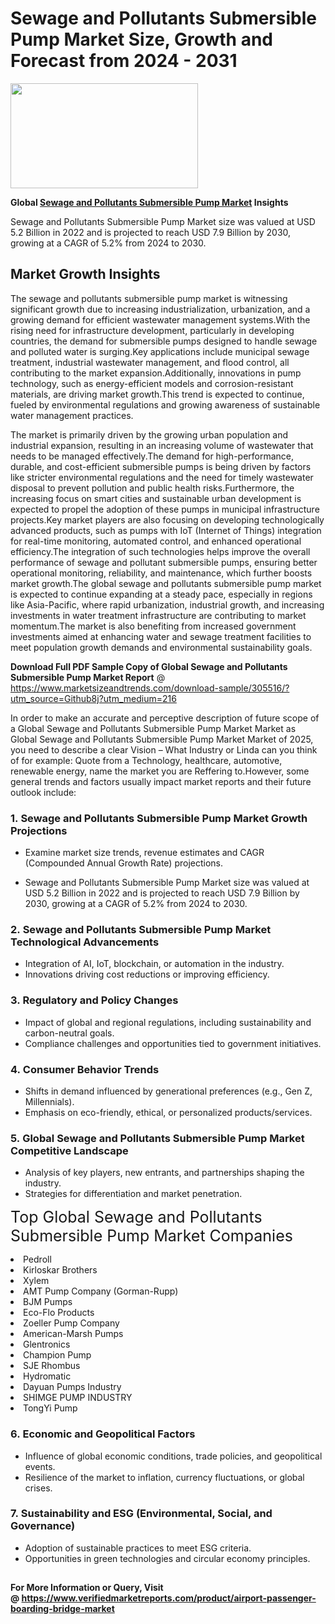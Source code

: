<H1>Sewage and Pollutants Submersible Pump Market Size, Growth and Forecast from 2024 - 2031</H1><img class="aligncenter size-medium wp-image-584254" src="https://thirdeyenews.in/wp-content/uploads/2024/09/Global-Market-Research-300x168.jpeg" alt="" width="300" height="168" /><p><strong>Global&nbsp;<a href="https://www.marketsizeandtrends.com/download-sample/305516/?utm_source=Github8j?utm_medium=216">Sewage and Pollutants Submersible Pump Market</a> Insights</strong></p><p>Sewage and Pollutants Submersible Pump Market size was valued at USD 5.2 Billion in 2022 and is projected to reach USD 7.9 Billion by 2030, growing at a CAGR of 5.2% from 2024 to 2030.</p><p><h2>Market Growth Insights</h2> <p>The sewage and pollutants submersible pump market is witnessing significant growth due to increasing industrialization, urbanization, and a growing demand for efficient wastewater management systems.With the rising need for infrastructure development, particularly in developing countries, the demand for submersible pumps designed to handle sewage and polluted water is surging.Key applications include municipal sewage treatment, industrial wastewater management, and flood control, all contributing to the market expansion.Additionally, innovations in pump technology, such as energy-efficient models and corrosion-resistant materials, are driving market growth.This trend is expected to continue, fueled by environmental regulations and growing awareness of sustainable water management practices.</p> <p>The market is primarily driven by the growing urban population and industrial expansion, resulting in an increasing volume of wastewater that needs to be managed effectively.The demand for high-performance, durable, and cost-efficient submersible pumps is being driven by factors like stricter environmental regulations and the need for timely wastewater disposal to prevent pollution and public health risks.Furthermore, the increasing focus on smart cities and sustainable urban development is expected to propel the adoption of these pumps in municipal infrastructure projects.Key market players are also focusing on developing technologically advanced products, such as pumps with IoT (Internet of Things) integration for real-time monitoring, automated control, and enhanced operational efficiency.The integration of such technologies helps improve the overall performance of sewage and pollutant submersible pumps, ensuring better operational monitoring, reliability, and maintenance, which further boosts market growth.The global sewage and pollutants submersible pump market is expected to continue expanding at a steady pace, especially in regions like Asia-Pacific, where rapid urbanization, industrial growth, and increasing investments in water treatment infrastructure are contributing to market momentum.The market is also benefiting from increased government investments aimed at enhancing water and sewage treatment facilities to meet population growth demands and environmental sustainability goals.</p> <p><span class=""><strong>Download Full PDF Sample Copy of Global Sewage and Pollutants Submersible Pump Market Report</strong> @ <a href="https://www.marketsizeandtrends.com/download-sample/305516/?utm_source=Github8j?utm_medium=216" target="_blank">https://www.marketsizeandtrends.com/download-sample/305516/?utm_source=Github8j?utm_medium=216</a></span></p><p>In order to make an accurate and perceptive description of future scope of a Global&nbsp;Sewage and Pollutants Submersible Pump Market Market as Global&nbsp;Sewage and Pollutants Submersible Pump Market Market of 2025, you need to describe a clear Vision &ndash; What Industry or Linda can you think of for example: Quote from a Technology, healthcare, automotive, renewable energy, name the market you are Reffering to.However, some general trends and factors usually impact market reports and their future outlook include:</p><h3>1.&nbsp;<strong>Sewage and Pollutants Submersible Pump Market Growth Projections</strong></h3><ul><li>Examine market size trends, revenue estimates and CAGR (Compounded Annual Growth Rate) projections.</li><li><p>Sewage and Pollutants Submersible Pump Market size was valued at USD 5.2 Billion in 2022 and is projected to reach USD 7.9 Billion by 2030, growing at a CAGR of 5.2% from 2024 to 2030.</p></li></ul><h3>2.&nbsp;<strong>Sewage and Pollutants Submersible Pump Market Technological Advancements</strong></h3><ul><li>Integration of AI, IoT, blockchain, or automation in the industry.</li><li>Innovations driving cost reductions or improving efficiency.</li></ul><h3>3.&nbsp;<strong>Regulatory and Policy Changes</strong></h3><ul><li>Impact of global and regional regulations, including sustainability and carbon-neutral goals.</li><li>Compliance challenges and opportunities tied to government initiatives.</li></ul><h3>4.&nbsp;<strong>Consumer Behavior Trends</strong></h3><ul><li>Shifts in demand influenced by generational preferences (e.g., Gen Z, Millennials).</li><li>Emphasis on eco-friendly, ethical, or personalized products/services.</li></ul><h3>5.&nbsp;<strong>Global Sewage and Pollutants Submersible Pump Market Competitive Landscape</strong></h3><ul><li>Analysis of key players, new entrants, and partnerships shaping the industry.</li><li>Strategies for differentiation and market penetration.</li></ul><p data-pm-slice="1 1 []"><span style="color: inherit; font-family: inherit; font-size: 25px;">Top Global Sewage and Pollutants Submersible Pump Market Companies</span></p><div class="" data-test-id=""><p><li>Pedroll</li><li> Kirloskar Brothers</li><li> Xylem</li><li> AMT Pump Company (Gorman-Rupp)</li><li> BJM Pumps</li><li> Eco-Flo Products</li><li> Zoeller Pump Company</li><li> American-Marsh Pumps</li><li> Glentronics</li><li> Champion Pump</li><li> SJE Rhombus</li><li> Hydromatic</li><li> Dayuan Pumps Industry</li><li> SHIMGE PUMP INDUSTRY</li><li> TongYi Pump</li></p></div><h3>6.&nbsp;<strong>Economic and Geopolitical Factors</strong></h3><ul><li>Influence of global economic conditions, trade policies, and geopolitical events.</li><li>Resilience of the market to inflation, currency fluctuations, or global crises.</li></ul><h3>7.&nbsp;<strong>Sustainability and ESG (Environmental, Social, and Governance)</strong></h3><ul><li>Adoption of sustainable practices to meet ESG criteria.</li><li>Opportunities in green technologies and circular economy principles.</li></ul><h2><strong style="font-size: 14px;">For More Information or Query, Visit @&nbsp;</strong><a style="background-color: #ffffff; font-size: 14px;" href="https://www.marketsizeandtrends.com/report/sewage-and-pollutants-submersible-pump-market/" target="_blank">https://www.verifiedmarketreports.com/product/airport-passenger-boarding-bridge-market</a></h2>